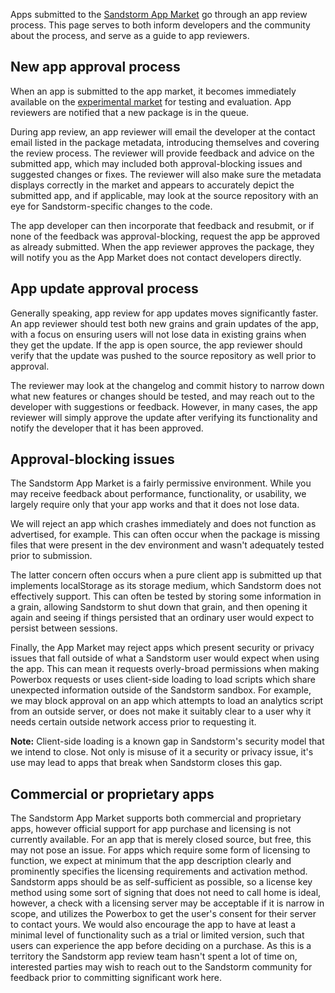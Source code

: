 Apps submitted to the [Sandstorm App Market](https://apps.sandstorm.io/) go
through an app review process. This page serves to both inform developers
and the community about the process, and serve as a guide to app reviewers.

## New app approval process

When an app is submitted to the app market, it becomes immediately available
on the [experimental market](https://apps.sandstorm.io/?experimental=true) for
testing and evaluation. App reviewers are notified that a new package is in
the queue.

During app review, an app reviewer will email the developer at the contact
email listed in the package metadata, introducing themselves and covering the
review process. The reviewer will provide feedback and advice on the submitted
app, which may included both approval-blocking issues and suggested changes or
fixes. The reviewer will also make sure the metadata displays correctly in the
market and appears to accurately depict the submitted app, and if applicable,
may look at the source repository with an eye for Sandstorm-specific changes
to the code.

The app developer can then incorporate that feedback and resubmit, or if none
of the feedback was approval-blocking, request the app be approved as already
submitted. When the app reviewer approves the package, they will notify you as
the App Market does not contact developers directly.

## App update approval process

Generally speaking, app review for app updates moves significantly faster. An
app reviewer should test both new grains and grain updates of the app, with a
focus on ensuring users will not lose data in existing grains when they get the
update. If the app is open source, the app reviewer should verify that the update
was pushed to the source repository as well prior to approval.

The reviewer may look at the changelog and commit history to narrow down
what new features or changes should be tested, and may reach out to the
developer with suggestions or feedback. However, in many cases, the app reviewer
will simply approve the update after verifying its functionality and notify the
developer that it has been approved.

## Approval-blocking issues

The Sandstorm App Market is a fairly permissive environment. While you may
receive feedback about performance, functionality, or usability, we largely
require only that your app works and that it does not lose data.

We will reject an app which crashes immediately and does not function as
advertised, for example. This can often occur when the package is missing files
that were present in the dev environment and wasn't adequately tested prior to
submission.

The latter concern often occurs when a pure client app is submitted up that
implements localStorage as its storage medium, which Sandstorm does not effectively
support. This can often be tested by storing some information in a grain, allowing
Sandstorm to shut down that grain, and then opening it again and seeing if things
persisted that an ordinary user would expect to persist between sessions.

Finally, the App Market may reject apps which present security or privacy issues
that fall outside of what a Sandstorm user would expect when using the app. This
can mean it requests overly-broad permissions when making Powerbox requests or
uses client-side loading to load scripts which share unexpected information outside
of the Sandstorm sandbox. For example, we may block approval on an app which attempts
to load an analytics script from an outside server, or does not make it suitably
clear to a user why it needs certain outside network access prior to requesting it.

**Note:** Client-side loading is a known gap in Sandstorm's security model that we
intend to close. Not only is misuse of it a security or privacy issue, it's use may
lead to apps that break when Sandstorm closes this gap.

## Commercial or proprietary apps

The Sandstorm App Market supports both commercial and proprietary apps, however
official support for app purchase and licensing is not currently available. For an
app that is merely closed source, but free, this may not pose an issue. For apps
which require some form of licensing to function, we expect at minimum that the
app description clearly and prominently specifies the licensing requirements and
activation method. Sandstorm apps should be as self-sufficient as possible, so a
license key method using some sort of signing that does not need to call home is ideal,
however, a check with a licensing server may be acceptable if it is narrow in scope,
and utilizes the Powerbox to get the user's consent for their server to contact
yours. We would also encourage the app to have at least a minimal level of functionality
such as a trial or limited version, such that users can experience the app before
deciding on a purchase. As this is a territory the Sandstorm app review team hasn't
spent a lot of time on, interested parties may wish to reach out to the Sandstorm
community for feedback prior to committing significant work here.
